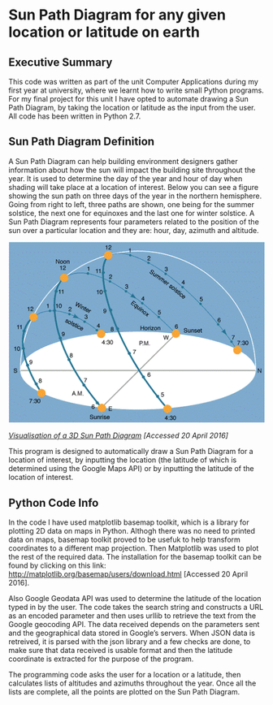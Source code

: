 # Sun Path Diagram for any given location or latitude on earth

## Executive Summary
This code was written as part of the unit Computer Applications during my first year at university, where we learnt how to write small Python programs. For my final project for this unit I have opted to automate drawing a Sun Path Diagram, by taking the location or latitude as the input from the user. All code has been written in Python 2.7.


## Sun Path Diagram Definition

A Sun Path Diagram can help building environment designers gather information about how the sun will impact the building site throughout the year. It is used to determine the day of the year and hour of day when shading will take place at a location of interest. Below you can see a figure showing the sun path on three days of the year in the northern hemisphere. Going from right to left, three paths are shown, one being for the summer solstice, the next one for equinoxes and the last one for winter solstice. A Sun Path Diagram represents four parameters related to the position of the sun over a particular location and they are: hour, day, azimuth and altitude. 

![](./sun_path_expl.gif)

*[Visualisation of a 3D Sun Path Diagram](http://friskykcollyer.blogspot.co.uk/2010/06/sun−path.html) \[Accessed 20 April 2016\]*

This program is designed to automatically draw a Sun Path Diagram for a location of interest, by inputting the location (the latitude of which is determined using the Google Maps API) or by inputting the latitude of the location of interest.

## Python Code Info
In the code I have used matplotlib basemap toolkit, which is a library for plotting 2D data on maps in Python. Althogh there was no need to printed data on maps, basemap toolkit proved to be usefuk to help transform coordinates to a different map projection. Then Matplotlib was used to plot the rest of the required data. The installation for the basemap toolkit can be found by clicking on this link: http://matplotlib.org/basemap/users/download.html \[Accessed 20 April 2016\].

Also Google Geodata API was used to determine the latitude of the location typed in by the user. The code takes the search string and constructs a URL as an encoded parameter and then uses urllib to retrieve the text from the Google geocoding API. The data received depends on the parameters sent and the geographical data stored in Google’s servers. When JSON data is retreived, it is parsed with the json library and a few checks are done, to make sure that data received is usable format and then the latitude coordinate is extracted for the purpose of the program.

The programming code asks the user for a location or a latitude, then calculates lists of altitudes and azimuths throughout the year. Once all the lists are complete, all the points are plotted on the Sun Path Diagram.
